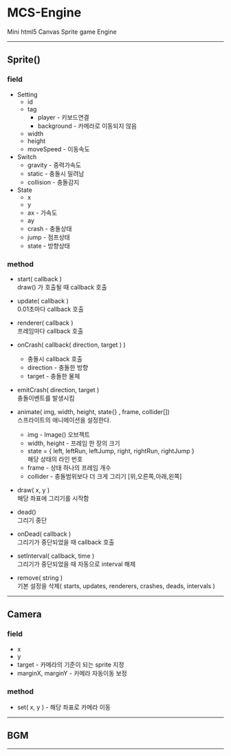 # MCS-Engine
Mini html5 Canvas Sprite game Engine

---
## Sprite()
### field
- Setting
  - id
  - tag  
    - player - 키보드연결  
    - background - 카메라로 이동되지 않음
  - width
  - height
  - moveSpeed - 이동속도
- Switch
  - gravity - 중력가속도
  - static - 충돌시 밀려남
  - collision - 충돌감지
- State
  - x
  - y
  - ax - 가속도
  - ay
  - crash - 충돌상태
  - jump - 점프상태
  - state - 방향상태

### method
- start( callback )  
  draw() 가 호출될 때 callback 호출  

- update( callback )  
  0.01초마다 callback 호출  

- renderer( callback )  
  프레임마다 callback 호출  

- onCrash( callback( direction, target ) )  
  - 충돌시 callback 호출  
  - direction - 충돌한 방향  
  - target - 충돌한 물체


- emitCrash( direction, target )  
  충돌이벤트를 발생시킴  

- animate( img, width, height, state{} , frame, collider[])   
  스프라이트의 애니메이션을 설정한다.  
  - img - Image() 오브젝트
  - width, height - 프레임 한 장의 크기
  - state = { left, leftRun, leftJump, right, rightRun, rightJump }  
    해당 상태의 라인 번호
  - frame - 상태 하나의 프레임 개수
  - collider - 충돌범위보다 더 크게 그리기 [위,오른쪽,아래,왼쪽]


- draw( x, y )  
  해당 좌표에 그리기를 시작함

- dead()  
  그리기 중단

- onDead( callback )  
  그리기가 중단되었을 때 callback 호출

- setInterval( callback, time )  
  그리기가 중단되었을 때 자동으로 interval 해제

- remove( string )  
  기본 설정을 삭제( starts, updates, renderers, crashes, deads, intervals )

---
## Camera
### field
  - x
  - y
  - target - 카메라의 기준이 되는 sprite 지정  
  - marginX, marginY - 카메라 자동이동 보정

### method
  - set( x, y ) - 해당 좌표로 카메라 이동

---

## BGM

---
